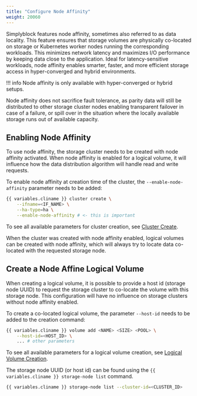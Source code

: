 ```yaml
---
title: "Configure Node Affinity"
weight: 20060
---
```


Simplyblock features node affinity, sometimes also referred to as data locality. This feature ensures that storage
volumes are physically co-located on storage or Kubernetes worker nodes running the corresponding workloads. This
minimizes network latency and maximizes I/O performance by keeping data close to the application. Ideal for
latency-sensitive workloads, node affinity enables smarter, faster, and more efficient storage access in hyper-converged
and hybrid environments.

!!! info
    Node affinity is only available with hyper-converged or hybrid setups.

Node affinity does not sacrifice fault tolerance, as parity data will still be distributed to other storage cluster nodes
enabling transparent failover in case of a failure, or spill over in the situation where the locally available storage
runs out of available capacity.

## Enabling Node Affinity

To use node affinity, the storage cluster needs to be created with node affinity activated. When node affinity is
enabled for a logical volume, it will influence how the data distribution algorithm will handle read and write requests.

To enable node affinity at creation time of the cluster, the `--enable-node-affinity` parameter needs to be added:

```bash title="Enabling node affinity when the cluster is created"
{{ variables.cliname }} cluster create \
    --ifname=<IF_NAME> \
    --ha-type=ha \
    --enable-node-affinity # <- this is important
```

To see all available parameters for cluster creation, see
[Cluster Create](../reference/cli/cluster.md#creates-a-new-cluster).

When the cluster was created with node affinity enabled, logical volumes can be created with node affinity, which will
always try to locate data co-located with the requested storage node. 

## Create a Node Affine Logical Volume

When creating a logical volume, it is possible to provide a host id (storage node UUID) to request the storage cluster
to co-locate the volume with this storage node. This configuration will have no influence on storage clusters without
node affinity enabled.

To create a co-located logical volume, the parameter `--host-id` needs to be added to the creation command:

```bash title="Create a node affine logical volume"
{{ variables.cliname }} volume add <NAME> <SIZE> <POOL> \
    --host-id=<HOST_ID> \
    ... # other parameters
```

To see all available parameters for a logical volume creation, see
[Logical Volume Creation](../reference/cli/volume.md#adds-a-new-logical-volume).

The storage node UUID (or host id) can be found using the `{{ variables.cliname }} storage-node list` command.

```bash title="List all storage nodes in a storage cluster"
{{ variables.cliname }} storage-node list --cluster-id=<CLUSTER_ID>
```
